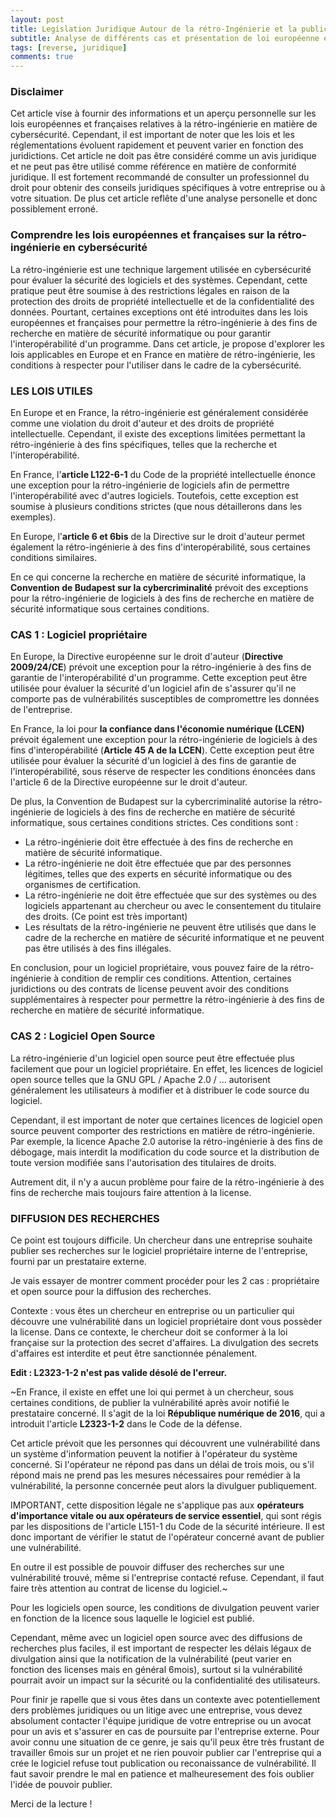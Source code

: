 ```yaml
---
layout: post
title: Legislation Juridique Autour de la rétro-Ingénierie et la publication de recherche.
subtitle: Analyse de différents cas et présentation de loi européenne et française.
tags: [reverse, juridique]
comments: true
---
```


### Disclaimer

Cet article vise à fournir des informations et un aperçu personnelle sur les lois européennes et françaises relatives à la rétro-ingénierie en matière de cybersécurité. Cependant, il est important de noter que les lois et les réglementations évoluent rapidement et peuvent varier en fonction des juridictions. Cet article ne doit pas être considéré comme un avis juridique et ne peut pas être utilisé comme référence en matière de conformité juridique. Il est fortement recommandé de consulter un professionnel du droit pour obtenir des conseils juridiques spécifiques à votre entreprise ou à votre situation.
De plus cet article reflête d'une analyse personelle et donc possiblement erroné.

### Comprendre les lois européennes et françaises sur la rétro-ingénierie en cybersécurité

La rétro-ingénierie est une technique largement utilisée en cybersécurité pour évaluer la sécurité des logiciels et des systèmes. Cependant, cette pratique peut être soumise à des restrictions légales en raison de la protection des droits de propriété intellectuelle et de la confidentialité des données. Pourtant, certaines exceptions ont été introduites dans les lois européennes et françaises pour permettre la rétro-ingénierie à des fins de recherche en matière de sécurité informatique ou pour garantir l'interopérabilité d'un programme. Dans cet article, je propose d'explorer les lois applicables en Europe et en France en matière de rétro-ingénierie, les conditions à respecter pour l'utiliser dans le cadre de la cybersécurité.


### LES LOIS UTILES

En Europe et en France, la rétro-ingénierie est généralement considérée comme une violation du droit d'auteur et des droits de propriété intellectuelle. Cependant, il existe des exceptions limitées permettant la rétro-ingénierie à des fins spécifiques, telles que la recherche et l'interopérabilité.

En France, l'**article L122-6-1** du Code de la propriété intellectuelle énonce une exception pour la rétro-ingénierie de logiciels afin de permettre l'interopérabilité avec d'autres logiciels. Toutefois, cette exception est soumise à plusieurs conditions strictes (que nous détaillerons dans les exemples).

En Europe, l'**article 6 et 6bis** de la Directive sur le droit d'auteur permet également la rétro-ingénierie à des fins d'interopérabilité, sous certaines conditions similaires.

En ce qui concerne la recherche en matière de sécurité informatique, la **Convention de Budapest sur la cybercriminalité** prévoit des exceptions pour la rétro-ingénierie de logiciels à des fins de recherche en matière de sécurité informatique sous certaines conditions.

### CAS 1 : Logiciel propriétaire

En Europe, la Directive européenne sur le droit d'auteur (**Directive 2009/24/CE**) prévoit une exception pour la rétro-ingénierie à des fins de garantie de l'interopérabilité d'un programme. Cette exception peut être utilisée pour évaluer la sécurité d'un logiciel afin de s'assurer qu'il ne comporte pas de vulnérabilités susceptibles de compromettre les données de l'entreprise.

En France, la loi pour **la confiance dans l'économie numérique (LCEN)** prévoit également une exception pour la rétro-ingénierie de logiciels à des fins d'interopérabilité (**Article 45 A de la LCEN**). Cette exception peut être utilisée pour évaluer la sécurité d'un logiciel à des fins de garantie de l'interopérabilité, sous réserve de respecter les conditions énoncées dans l'article 6 de la Directive européenne sur le droit d'auteur.

De plus, la Convention de Budapest sur la cybercriminalité autorise la rétro-ingénierie de logiciels à des fins de recherche en matière de sécurité informatique, sous certaines conditions strictes.
Ces conditions sont :

- La rétro-ingénierie doit être effectuée à des fins de recherche en matière de sécurité informatique.
- La rétro-ingénierie ne doit être effectuée que par des personnes légitimes, telles que des experts en sécurité informatique ou des organismes de certification. 
- La rétro-ingénierie ne doit être effectuée que sur des systèmes ou des logiciels appartenant au chercheur ou avec le consentement du titulaire des droits. (Ce point est très important)
- Les résultats de la rétro-ingénierie ne peuvent être utilisés que dans le cadre de la recherche en matière de sécurité informatique et ne peuvent pas être utilisés à des fins illégales.

En conclusion, pour un logiciel propriétaire, vous pouvez faire de la rétro-ingénierie à condition de remplir ces conditions.
Attention, certaines juridictions ou des contrats de license peuvent avoir des conditions supplémentaires à respecter pour permettre la rétro-ingénierie à des fins de recherche en matière de sécurité informatique. 

### CAS 2 : Logiciel Open Source

La rétro-ingénierie d'un logiciel open source peut être effectuée plus facilement que pour un logiciel propriétaire. En effet, les licences de logiciel open source telles que la GNU GPL / Apache 2.0 / ... autorisent généralement les utilisateurs à modifier et à distribuer le code source du logiciel.

Cependant, il est important de noter que certaines licences de logiciel open source peuvent comporter des restrictions en matière de rétro-ingénierie. Par exemple, la licence Apache 2.0 autorise la rétro-ingénierie à des fins de débogage, mais interdit la modification du code source et la distribution de toute version modifiée sans l'autorisation des titulaires de droits.

Autrement dit, il n'y a aucun problème pour faire de la rétro-ingénierie à des fins de recherche mais toujours faire attention à la license.

### DIFFUSION DES RECHERCHES

Ce point est toujours difficile. Un chercheur dans une entreprise souhaite publier ses recherches sur le logiciel propriétaire interne de l'entreprise, fourni par un prestataire externe.

Je vais essayer de montrer comment procéder pour les 2 cas : propriétaire et open source pour la diffusion des recherches. 

Contexte : vous êtes un chercheur en entreprise ou un particulier qui découvre une vulnérabilité dans un logiciel propriétaire dont vous possèder la license.
Dans ce contexte, le chercheur doit se conformer à la loi française sur la protection des secret d'affaires. La divulgation des secrets d'affaires est interdite et peut être sanctionnée pénalement. 

**Edit : L2323-1-2 n'est pas valide désolé de l'erreur.**

~En France, il existe en effet une loi qui permet à un chercheur, sous certaines conditions, de publier la vulnérabilité après avoir notifié le prestataire concerné. Il s'agit de la loi **République numérique de 2016**, qui a introduit l'article **L2323-1-2** dans le Code de la défense.

Cet article prévoit que les personnes qui découvrent une vulnérabilité dans un système d'information peuvent la notifier à l'opérateur du système concerné. Si l'opérateur ne répond pas dans un délai de trois mois, ou s'il répond mais ne prend pas les mesures nécessaires pour remédier à la vulnérabilité, la personne concernée peut alors la divulguer publiquement.

IMPORTANT, cette disposition légale ne s'applique pas aux **opérateurs d'importance vitale ou aux opérateurs de service essentiel**, qui sont régis par les dispositions de l'article L151-1 du Code de la sécurité intérieure. Il est donc important de vérifier le statut de l'opérateur concerné avant de publier une vulnérabilité.

En outre il est possible de pouvoir diffuser des recherches sur une vulnérabilité trouvé, même si l'entreprise contacté refuse. 
Cependant, il faut faire très attention au contrat de license du logiciel.~

Pour les logiciels open source, les conditions de divulgation peuvent varier en fonction de la licence sous laquelle le logiciel est publié.

Cependant, même avec un logiciel open source avec des diffusions de recherches plus faciles, il est important de respecter les délais légaux de divulgation ainsi que la notification de la vulnérabilité (peut varier en fonction des licenses mais en général 6mois), surtout si la vulnérabilité pourrait avoir un impact sur la sécurité ou la confidentialité des utilisateurs. 

Pour finir je rapelle que si vous êtes dans un contexte avec potentiellement ders problèmes juridiques ou un litige avec une entreprise, vous devez absolument contacter l'équipe juridique de votre entreprise ou un avocat pour un avis et s'assurer en cas de poursuite par l'entreprise externe. 
Pour avoir connu une situation de ce genre, je sais qu'il peux être très frustant de travailler 6mois sur un projet et ne rien pouvoir publier car l'entreprise qui a crée le logiciel refuse tout publication ou reconaissance de vulnérabilité. Il faut savoir prendre le mal en patience et malheuresement des fois oublier l'idée de pouvoir publier. 

Merci de la lecture ! 